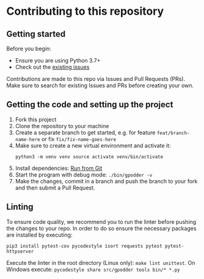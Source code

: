 # Contributing to this repository <!-- omit in toc -->

## Getting started <!-- omit in toc -->

Before you begin:
 - Ensure you are using Python 3.7+
 - Check out the [existing issues](https://github.com/gpodder/gpodder/issues)

Contributions are made to this repo via Issues and Pull Requests (PRs). Make
sure to search for existing Issues and PRs before creating your own.


## Getting the code and setting up the project

 1. Fork this project
 2. Clone the repository to your machine
 3. Create a separate branch to get started, e.g. for feature
    `feat/branch-name-here` or fix `fix/fix-name-goes-here`
 4. Make sure to create a new virtual environment and activate it:
    ```shell
    python3 -m venv venv source activate venv/bin/activate
    ```
 5. Install dependencies: [Run from Git](
    https://gpodder.github.io/docs/run-from-git.html)
 6. Start the program with debug mode: `./bin/gpodder -v`
 7. Make the changes, commit in a branch and push the branch to your fork and
    then submit a Pull Request.

## Linting

To ensure code quality, we recommend you to run the linter before pushing the
changes to your repo. In order to do so ensure the necessary packages are
installed by executing:

```shell
pip3 install pytest-cov pycodestyle isort requests pytest pytest-httpserver
```

Execute the linter in the root directory (Linux only): `make lint unittest`. On
Windows execute: `pycodestyle share src/gpodder tools bin/* *.py`
